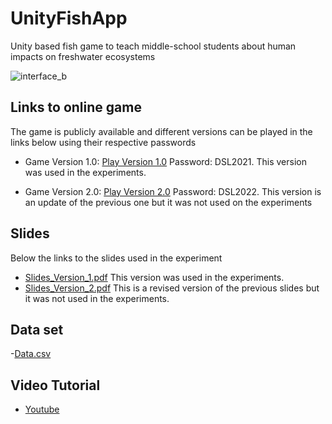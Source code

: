 # UnityFishApp
Unity based fish game to teach middle-school students about human impacts on freshwater ecosystems


![interface_b](https://user-images.githubusercontent.com/59177421/155619975-f607593d-22ba-421c-99e7-0d5b38c722a4.png)

## Links to online game

The game is publicly available and different versions can be played in the links below using their respective passwords

- Game Version 1.0: 
  [Play Version 1.0](https://play.unity.com/mg/other/fish-sim-test)
  Password: DSL2021. This version was used in the experiments. 

 - Game Version 2.0: [Play Version 2.0](https://play.unity.com/mg/other/fish-game-revisited)
  Password: DSL2022. This version is an update of the previous one but it was not used on the experiments


## Slides
Below the links to the slides used in the experiment
- [Slides_Version_1.pdf](https://github.com/Dynamical-Systems-Laboratory/UnityFishApp/files/8137030/Slides_Version_1.pdf) This version was used in the experiments.
- [Slides_Version_2.pdf](https://github.com/Dynamical-Systems-Laboratory/UnityFishApp/files/8137031/Slides_Version_2.pdf) This is a revised version of the previous slides but it was not used in the experiments.

## Data set

-[Data.csv](https://github.com/Dynamical-Systems-Laboratory/UnityFishApp/files/8137054/Data.csv)

## Video Tutorial

- [Youtube](https://youtu.be/Cd_heKmUc1E)
